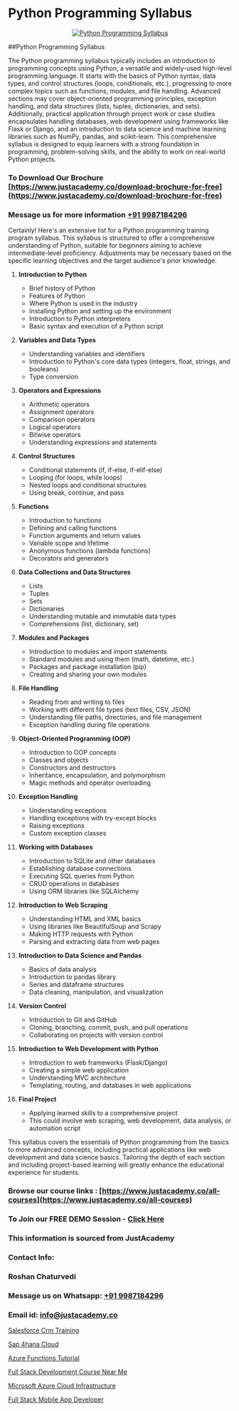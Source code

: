 # Python Programming Syllabus

<p align="center">
  <a href="https://justacademy.co/course-detail/python-training">
    <img src="https://justacademy.co/storage2/course_image/1709713400_course_image.webp" alt="Python Programming Syllabus">
  </a>
</p>
##Python Programming Syllabus

The Python programming syllabus typically includes an introduction to programming concepts using Python, a versatile and widely-used high-level programming language. It starts with the basics of Python syntax, data types, and control structures (loops, conditionals, etc.), progressing to more complex topics such as functions, modules, and file handling. Advanced sections may cover object-oriented programming principles, exception handling, and data structures (lists, tuples, dictionaries, and sets). Additionally, practical application through project work or case studies encapsulates handling databases, web development using frameworks like Flask or Django, and an introduction to data science and machine learning libraries such as NumPy, pandas, and scikit-learn. This comprehensive syllabus is designed to equip learners with a strong foundation in programming, problem-solving skills, and the ability to work on real-world Python projects.
### To Download Our Brochure [https://www.justacademy.co/download-brochure-for-free](https://www.justacademy.co/download-brochure-for-free)
### Message us for more information [+91 9987184296](https://api.whatsapp.com/send?phone=919987184296)
Certainly! Here's an extensive list for a Python programming training program syllabus. This syllabus is structured to offer a comprehensive understanding of Python, suitable for beginners aiming to achieve intermediate-level proficiency. Adjustments may be necessary based on the specific learning objectives and the target audience's prior knowledge.

1) **Introduction to Python**
   - Brief history of Python
   - Features of Python
   - Where Python is used in the industry
   - Installing Python and setting up the environment
   - Introduction to Python interpreters
   - Basic syntax and execution of a Python script

2) **Variables and Data Types**
   - Understanding variables and identifiers
   - Introduction to Python's core data types (integers, float, strings, and booleans)
   - Type conversion

3) **Operators and Expressions**
   - Arithmetic operators
   - Assignment operators
   - Comparison operators
   - Logical operators
   - Bitwise operators
   - Understanding expressions and statements

4) **Control Structures**
   - Conditional statements (if, if-else, if-elif-else)
   - Looping (for loops, while loops)
   - Nested loops and conditional structures
   - Using break, continue, and pass

5) **Functions**
   - Introduction to functions
   - Defining and calling functions
   - Function arguments and return values
   - Variable scope and lifetime
   - Anonymous functions (lambda functions)
   - Decorators and generators

6) **Data Collections and Data Structures**
   - Lists
   - Tuples
   - Sets
   - Dictionaries
   - Understanding mutable and immutable data types
   - Comprehensions (list, dictionary, set)

7) **Modules and Packages**
   - Introduction to modules and import statements
   - Standard modules and using them (math, datetime, etc.)
   - Packages and package installation (pip)
   - Creating and sharing your own modules

8) **File Handling**
   - Reading from and writing to files
   - Working with different file types (text files, CSV, JSON)
   - Understanding file paths, directories, and file management
   - Exception handling during file operations

9) **Object-Oriented Programming (OOP)**
   - Introduction to OOP concepts
   - Classes and objects
   - Constructors and destructors
   - Inheritance, encapsulation, and polymorphism
   - Magic methods and operator overloading

10) **Exception Handling**
    - Understanding exceptions
    - Handling exceptions with try-except blocks
    - Raising exceptions
    - Custom exception classes

11) **Working with Databases**
    - Introduction to SQLite and other databases
    - Establishing database connections
    - Executing SQL queries from Python
    - CRUD operations in databases
    - Using ORM libraries like SQLAlchemy

12) **Introduction to Web Scraping**
    - Understanding HTML and XML basics
    - Using libraries like BeautifulSoup and Scrapy
    - Making HTTP requests with Python
    - Parsing and extracting data from web pages

13) **Introduction to Data Science and Pandas**
    - Basics of data analysis
    - Introduction to pandas library
    - Series and dataframe structures
    - Data cleaning, manipulation, and visualization

14) **Version Control**
    - Introduction to Git and GitHub
    - Cloning, branching, commit, push, and pull operations
    - Collaborating on projects with version control

15) **Introduction to Web Development with Python**
    - Introduction to web frameworks (Flask/Django)
    - Creating a simple web application
    - Understanding MVC architecture
    - Templating, routing, and databases in web applications

16) **Final Project**
    - Applying learned skills to a comprehensive project
    - This could involve web scraping, web development, data analysis, or automation script

This syllabus covers the essentials of Python programming from the basics to more advanced concepts, including practical applications like web development and data science basics. Tailoring the depth of each section and including project-based learning will greatly enhance the educational experience for students.

### Browse our course links : [https://www.justacademy.co/all-courses](https://www.justacademy.co/all-courses) 
### To Join our FREE DEMO Session - [Click Here](https://www.justacademy.co/register-for-course-demo)


### This information is sourced from JustAcademy
### Contact Info:
### Roshan Chaturvedi
### Message us on Whatsapp: [+91 9987184296](https://api.whatsapp.com/send?phone=919987184296)
### Email id: [info@justacademy.co](mailto:info@justacademy.co)
                
[Salesforce Crm Training](https://www.linkedin.com/pulse/salesforce-crm-training-justacademy-san-jose-uwhrf?trackingId=2Taa%2FQ3jlzsDmZAzK9I5ew%3D%3D&lipi=urn%3Ali%3Apage%3Ad_flagship3_company_admin%3BfKLFXm%2FbTECg8F%2B%2F6%2BCWqA%3D%3D)

[Sap 4hana Cloud](https://www.linkedin.com/pulse/sap-4hana-cloud-justacademy-thane-foxzc/)

[Azure Functions Tutorial](https://medium.com/@negishivu99/azure-functions-tutorial-6d945a7fa9c4)

[Full Stack Development Course Near Me](https://medium.com/@mahi3106/full-stack-development-course-near-me-e823d3493255)

[Microsoft Azure Cloud Infrastructure](https://justacademyin.github.io/justacademy/microsoft-azure-cloud-infrastructure)

[Full Stack Mobile App Developer](https://justacademyin.github.io/justacademy/full-stack-mobile-app-developer)

